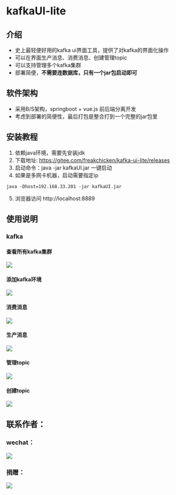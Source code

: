 # kafkaUI-lite

## 介绍
- 史上最轻便好用的kafka ui界面工具，提供了对kafka的界面化操作
- 可以在界面生产消息、消费消息、创建管理topic
- 可以支持管理多个kafka集群
- 部署简便，**不需要连数据库，只有一个jar包启动即可**

## 软件架构
- 采用B/S架构，springboot + vue.js 前后端分离开发
- 考虑到部署的简便性，最后打包是整合打到一个完整的jar包里


## 安装教程

1.  依赖java环境，需要先安装jdk
2.  下载地址: https://gitee.com/freakchicken/kafka-ui-lite/releases
2.  启动命令：java -jar kafkaUI.jar 一键启动
4.  如果是多网卡机器，启动需要指定ip

```
java -Dhost=192.168.33.201 -jar kafkaUI.jar
```
5.  浏览器访问 http://localhost:8889


## 使用说明
### kafka

#### 查看所有kafka集群
![](https://freakchicken.gitee.io/kafka-ui-lite/Dingtalk_20210107215027.jpg)

#### 添加kafka环境
![](https://freakchicken.gitee.io/kafka-ui-lite/Dingtalk_20210107215038.jpg)

#### 消费消息
![](https://freakchicken.gitee.io/kafka-ui-lite/Dingtalk_20210107214919.jpg)

#### 生产消息
![](https://freakchicken.gitee.io/kafka-ui-lite/Dingtalk_20210107214957.jpg)

#### 管理topic
![](https://freakchicken.gitee.io/kafka-ui-lite/Dingtalk_20210107215009.jpg)

#### 创建topic
![](https://freakchicken.gitee.io/kafka-ui-lite/Dingtalk_20210107215016.jpg)

## 联系作者：
### wechat：

![](https://freakchicken.gitee.io/kafka-ui-lite/wechat.jpg)

### 捐赠：
![](https://freakchicken.gitee.io/kafka-ui-lite/wechatpay.jpg)
